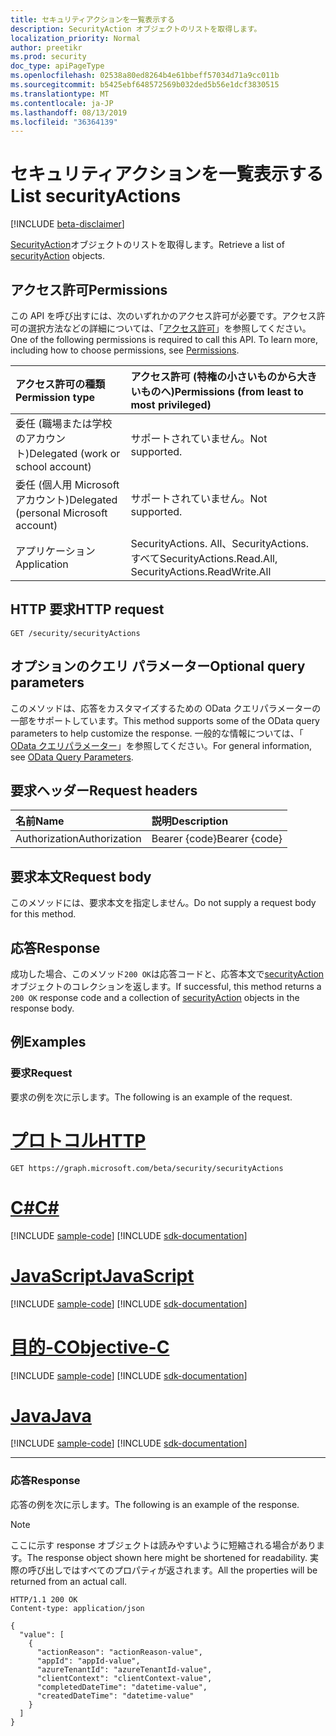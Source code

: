 ```yaml
---
title: セキュリティアクションを一覧表示する
description: SecurityAction オブジェクトのリストを取得します。
localization_priority: Normal
author: preetikr
ms.prod: security
doc_type: apiPageType
ms.openlocfilehash: 02538a80ed8264b4e61bbeff57034d71a9cc011b
ms.sourcegitcommit: b5425ebf648572569b032ded5b56e1dcf3830515
ms.translationtype: MT
ms.contentlocale: ja-JP
ms.lasthandoff: 08/13/2019
ms.locfileid: "36364139"
---
```

# <a name="list-securityactions"></a><span data-ttu-id="ce5df-103">セキュリティアクションを一覧表示する</span><span class="sxs-lookup"><span data-stu-id="ce5df-103">List securityActions</span></span>

[!INCLUDE [beta-disclaimer](../../includes/beta-disclaimer.md)]

<span data-ttu-id="ce5df-104">[SecurityAction](../resources/securityaction.md)オブジェクトのリストを取得します。</span><span class="sxs-lookup"><span data-stu-id="ce5df-104">Retrieve a list of [securityAction](../resources/securityaction.md) objects.</span></span>

## <a name="permissions"></a><span data-ttu-id="ce5df-105">アクセス許可</span><span class="sxs-lookup"><span data-stu-id="ce5df-105">Permissions</span></span>

<span data-ttu-id="ce5df-p101">この API を呼び出すには、次のいずれかのアクセス許可が必要です。アクセス許可の選択方法などの詳細については、「[アクセス許可](/graph/permissions-reference)」を参照してください。</span><span class="sxs-lookup"><span data-stu-id="ce5df-p101">One of the following permissions is required to call this API. To learn more, including how to choose permissions, see [Permissions](/graph/permissions-reference).</span></span>

| <span data-ttu-id="ce5df-108">アクセス許可の種類</span><span class="sxs-lookup"><span data-stu-id="ce5df-108">Permission type</span></span>                        | <span data-ttu-id="ce5df-109">アクセス許可 (特権の小さいものから大きいものへ)</span><span class="sxs-lookup"><span data-stu-id="ce5df-109">Permissions (from least to most privileged)</span></span> |
|:---------------------------------------|:--------------------------------------------|
| <span data-ttu-id="ce5df-110">委任 (職場または学校のアカウント)</span><span class="sxs-lookup"><span data-stu-id="ce5df-110">Delegated (work or school account)</span></span>     | <span data-ttu-id="ce5df-111">サポートされていません。</span><span class="sxs-lookup"><span data-stu-id="ce5df-111">Not supported.</span></span> |
| <span data-ttu-id="ce5df-112">委任 (個人用 Microsoft アカウント)</span><span class="sxs-lookup"><span data-stu-id="ce5df-112">Delegated (personal Microsoft account)</span></span> | <span data-ttu-id="ce5df-113">サポートされていません。</span><span class="sxs-lookup"><span data-stu-id="ce5df-113">Not supported.</span></span> |
| <span data-ttu-id="ce5df-114">アプリケーション</span><span class="sxs-lookup"><span data-stu-id="ce5df-114">Application</span></span>                            | <span data-ttu-id="ce5df-115">SecurityActions. All、SecurityActions. すべて</span><span class="sxs-lookup"><span data-stu-id="ce5df-115">SecurityActions.Read.All, SecurityActions.ReadWrite.All</span></span> |

## <a name="http-request"></a><span data-ttu-id="ce5df-116">HTTP 要求</span><span class="sxs-lookup"><span data-stu-id="ce5df-116">HTTP request</span></span>

<!-- { "blockType": "ignored" } -->

```http
GET /security/securityActions
```

## <a name="optional-query-parameters"></a><span data-ttu-id="ce5df-117">オプションのクエリ パラメーター</span><span class="sxs-lookup"><span data-stu-id="ce5df-117">Optional query parameters</span></span>

<span data-ttu-id="ce5df-118">このメソッドは、応答をカスタマイズするための OData クエリパラメーターの一部をサポートしています。</span><span class="sxs-lookup"><span data-stu-id="ce5df-118">This method supports some of the OData query parameters to help customize the response.</span></span> <span data-ttu-id="ce5df-119">一般的な情報については、「 [OData クエリパラメーター](/graph/query-parameters)」を参照してください。</span><span class="sxs-lookup"><span data-stu-id="ce5df-119">For general information, see [OData Query Parameters](/graph/query-parameters).</span></span>

## <a name="request-headers"></a><span data-ttu-id="ce5df-120">要求ヘッダー</span><span class="sxs-lookup"><span data-stu-id="ce5df-120">Request headers</span></span>

| <span data-ttu-id="ce5df-121">名前</span><span class="sxs-lookup"><span data-stu-id="ce5df-121">Name</span></span>      |<span data-ttu-id="ce5df-122">説明</span><span class="sxs-lookup"><span data-stu-id="ce5df-122">Description</span></span>|
|:----------|:----------|
| <span data-ttu-id="ce5df-123">Authorization</span><span class="sxs-lookup"><span data-stu-id="ce5df-123">Authorization</span></span> | <span data-ttu-id="ce5df-124">Bearer {code}</span><span class="sxs-lookup"><span data-stu-id="ce5df-124">Bearer {code}</span></span> |

## <a name="request-body"></a><span data-ttu-id="ce5df-125">要求本文</span><span class="sxs-lookup"><span data-stu-id="ce5df-125">Request body</span></span>

<span data-ttu-id="ce5df-126">このメソッドには、要求本文を指定しません。</span><span class="sxs-lookup"><span data-stu-id="ce5df-126">Do not supply a request body for this method.</span></span>

## <a name="response"></a><span data-ttu-id="ce5df-127">応答</span><span class="sxs-lookup"><span data-stu-id="ce5df-127">Response</span></span>

<span data-ttu-id="ce5df-128">成功した場合、このメソッド`200 OK`は応答コードと、応答本文で[securityAction](../resources/securityaction.md)オブジェクトのコレクションを返します。</span><span class="sxs-lookup"><span data-stu-id="ce5df-128">If successful, this method returns a `200 OK` response code and a collection of [securityAction](../resources/securityaction.md) objects in the response body.</span></span>

## <a name="examples"></a><span data-ttu-id="ce5df-129">例</span><span class="sxs-lookup"><span data-stu-id="ce5df-129">Examples</span></span>

### <a name="request"></a><span data-ttu-id="ce5df-130">要求</span><span class="sxs-lookup"><span data-stu-id="ce5df-130">Request</span></span>

<span data-ttu-id="ce5df-131">要求の例を次に示します。</span><span class="sxs-lookup"><span data-stu-id="ce5df-131">The following is an example of the request.</span></span>

# <a name="httptabhttp"></a>[<span data-ttu-id="ce5df-132">プロトコル</span><span class="sxs-lookup"><span data-stu-id="ce5df-132">HTTP</span></span>](#tab/http)
<!-- {
  "blockType": "request",
  "name": "get_securityactions"
}-->

```http
GET https://graph.microsoft.com/beta/security/securityActions
```
# <a name="ctabcsharp"></a>[<span data-ttu-id="ce5df-133">C#</span><span class="sxs-lookup"><span data-stu-id="ce5df-133">C#</span></span>](#tab/csharp)
[!INCLUDE [sample-code](../includes/snippets/csharp/get-securityactions-csharp-snippets.md)]
[!INCLUDE [sdk-documentation](../includes/snippets/snippets-sdk-documentation-link.md)]

# <a name="javascripttabjavascript"></a>[<span data-ttu-id="ce5df-134">JavaScript</span><span class="sxs-lookup"><span data-stu-id="ce5df-134">JavaScript</span></span>](#tab/javascript)
[!INCLUDE [sample-code](../includes/snippets/javascript/get-securityactions-javascript-snippets.md)]
[!INCLUDE [sdk-documentation](../includes/snippets/snippets-sdk-documentation-link.md)]

# <a name="objective-ctabobjc"></a>[<span data-ttu-id="ce5df-135">目的-C</span><span class="sxs-lookup"><span data-stu-id="ce5df-135">Objective-C</span></span>](#tab/objc)
[!INCLUDE [sample-code](../includes/snippets/objc/get-securityactions-objc-snippets.md)]
[!INCLUDE [sdk-documentation](../includes/snippets/snippets-sdk-documentation-link.md)]

# <a name="javatabjava"></a>[<span data-ttu-id="ce5df-136">Java</span><span class="sxs-lookup"><span data-stu-id="ce5df-136">Java</span></span>](#tab/java)
[!INCLUDE [sample-code](../includes/snippets/java/get-securityactions-java-snippets.md)]
[!INCLUDE [sdk-documentation](../includes/snippets/snippets-sdk-documentation-link.md)]

---


### <a name="response"></a><span data-ttu-id="ce5df-137">応答</span><span class="sxs-lookup"><span data-stu-id="ce5df-137">Response</span></span>

<span data-ttu-id="ce5df-138">応答の例を次に示します。</span><span class="sxs-lookup"><span data-stu-id="ce5df-138">The following is an example of the response.</span></span>

> [!NOTE]
> <span data-ttu-id="ce5df-139">ここに示す response オブジェクトは読みやすいように短縮される場合があります。</span><span class="sxs-lookup"><span data-stu-id="ce5df-139">The response object shown here might be shortened for readability.</span></span> <span data-ttu-id="ce5df-140">実際の呼び出しではすべてのプロパティが返されます。</span><span class="sxs-lookup"><span data-stu-id="ce5df-140">All the properties will be returned from an actual call.</span></span>

<!-- {
  "blockType": "response",
  "truncated": true,
  "@odata.type": "microsoft.graph.securityAction",
  "isCollection": true
} -->

```http
HTTP/1.1 200 OK
Content-type: application/json

{
  "value": [
    {
      "actionReason": "actionReason-value",
      "appId": "appId-value",
      "azureTenantId": "azureTenantId-value",
      "clientContext": "clientContext-value",
      "completedDateTime": "datetime-value",
      "createdDateTime": "datetime-value"
    }
  ]
}
```

<!-- uuid: 16cd6b66-4b1a-43a1-adaf-3a886856ed98
2019-02-04 14:57:30 UTC -->
<!-- {
  "type": "#page.annotation",
  "description": "List securityActions",
  "keywords": "",
  "section": "documentation",
  "tocPath": "",
  "suppressions": [
  ]
}-->
